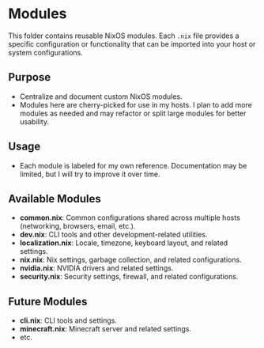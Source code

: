 # Modules

This folder contains reusable NixOS modules. Each `.nix` file provides a specific configuration or functionality that can be imported into your host or system configurations.

## Purpose

- Centralize and document custom NixOS modules.
- Modules here are cherry-picked for use in my hosts. I plan to add more modules as needed and may refactor or split large modules for better usability.

## Usage

- Each module is labeled for my own reference. Documentation may be limited, but I will try to improve it over time.

## Available Modules

- **common.nix**: Common configurations shared across multiple hosts (networking, browsers, email, etc.).
- **dev.nix**: CLI tools and other development-related utilities.
- **localization.nix**: Locale, timezone, keyboard layout, and related settings.
- **nix.nix**: Nix settings, garbage collection, and related configurations.
- **nvidia.nix**: NVIDIA drivers and related settings.
- **security.nix**: Security settings, firewall, and related configurations.

## Future Modules

- **cli.nix**: CLI tools and settings.
- **minecraft.nix**: Minecraft server and related settings.
- etc.